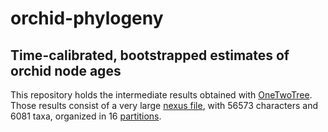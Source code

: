 # orchid-phylogeny
## Time-calibrated, bootstrapped estimates of orchid node ages

This repository holds the intermediate results obtained with [OneTwoTree](http://onetwotree.tau.ac.il/).
Those results consist of a very large [nexus file](../data/OneTwoTree_Output_1559897840/msa_nexus.txt.gz),
with 56573 characters and 6081 taxa, organized in 16 [partitions](../data/raxml_partitions.txt).
